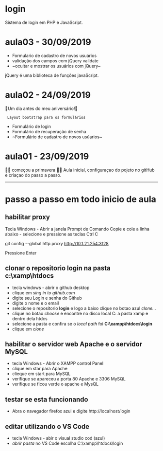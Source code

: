 # login
Sistema de login em PHP e JavaScript.

# aula03 - 30/09/2019

- Formulario de cadastro de novos usuários
- validação dos campos com jQuery validate
- ~ocultar e mostrar os usuários com jQuery~

jQuery é uma biblioteca de funções javaScript.

# aula02 - 24/09/2019
🌹Um dia antes do meu aniversário!🌺
      
     Layout bootstrap para os formulários
     
- Formulário de login
- Formulário de recuperação de senha
- ~Formulário de cadastro de novos usúarios~ 



# aula01 - 23/09/2019   
🌹💩 começou a primavera 👹🌺
Aula inicial, configuraçao do pojeto no gitHub e criaçao do passo a passo.

---
# passo a passo em todo inicio de aula

  ## habilitar proxy
Tecla Windows - Abrir a janela Prompt de Comando
Copie e cole a linha abaixo - selecione e pressione as teclas Ctrl C

  git config --global http.proxy http://10.1.21.254:3128

Pressione Enter

## clonar o repositorio **login** na pasta c:\xamp\htdocs
-  tecla windows - abrir o github desktop
-  clique em *sing in to github.com*
-  digite seu Login e senha do Github
-  digite o nome e o email
-  selecione o repositorio **login** e logo a baixo clique no botao azul *clone...*
-  clique no botao *choose* e encontre no disco local C: a pasta xamp e dentro dela htdcs
-  selecione a pasta e confira se o *local path* foi  **C:\xampp\htdocs\login**
-  clique em *clone*

## habilitar o servidor web **Apache** e  o servidor **MySQL**
-  tecla Windows - Abrir o XAMPP control Panel
-  clique em star para Apache
-  clieque em start para MySQL
-  verifique se apareceu a porta 80 Apache e 3306 MySQL
-  verifique se ficou verde o apache e MysQL

## testar se esta funcionando
-  Abra o navegador firefox azul e digite http://localhost/login

## editar utilizando o VS Code
-  tecla Windows - abir o visual studio cod (azul)
-  *abrir pasta* no VS Code escolha C:\xampp\htdocs\login
